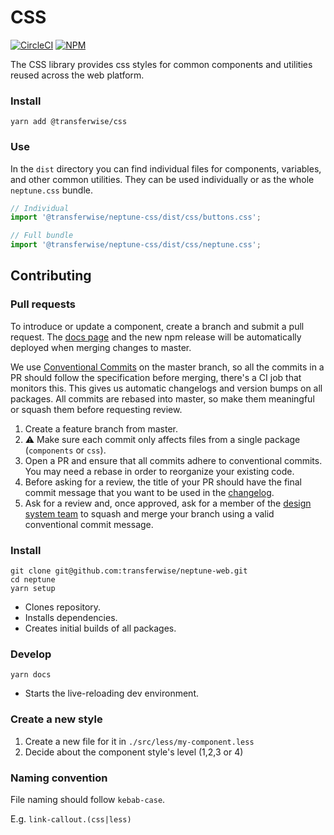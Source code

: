 # CSS

[![CircleCI](https://circleci.com/gh/transferwise/neptune-web.svg?style=shield)](https://circleci.com/gh/transferwise/neptune-web) [![NPM](https://badge.fury.io/js/%40transferwise%2Fneptune-css.svg)](https://www.npmjs.com/package/@transferwise/neptune-css)

The CSS library provides css styles for common components and utilities reused across the web platform.

### Install

```
yarn add @transferwise/css
```

### Use

In the `dist` directory you can find individual files for components, variables, and other common utilities. They can be used individually or as the whole `neptune.css` bundle.

```jsx
// Individual
import '@transferwise/neptune-css/dist/css/buttons.css';

// Full bundle
import '@transferwise/neptune-css/dist/css/neptune.css';
```

## Contributing

### Pull requests

To introduce or update a component, create a branch and submit a pull request. The [docs page](https://transferwise.github.io/neptune-web) and the new npm release will be automatically deployed when merging changes to master.

We use [Conventional Commits](https://www.conventionalcommits.org) on the master branch, so all the commits in a PR should follow the specification before merging, there's a CI job that monitors this. This gives us automatic changelogs and version bumps on all packages. All commits are rebased into master, so make them meaningful or squash them before requesting review.

1. Create a feature branch from master.
2. ️⚠️ Make sure each commit only affects files from a single package (`components` or `css`).
3. Open a PR and ensure that all commits adhere to conventional commits. You may need a rebase in order to reorganize your existing code.
4. Before asking for a review, the title of your PR should have the final commit message that you want to be used in the [changelog](https://github.com/transferwise/neptune-web/blob/master/packages/components/CHANGELOG.md).
5. Ask for a review and, once approved, ask for a member of the [design system team](https://github.com/orgs/transferwise/teams/design-system) to squash and merge your branch using a valid conventional commit message.

### Install

```
git clone git@github.com:transferwise/neptune-web.git
cd neptune
yarn setup
```

- Clones repository.
- Installs dependencies.
- Creates initial builds of all packages.

### Develop

```
yarn docs
```

- Starts the live-reloading dev environment.

### Create a new style

1. Create a new file for it in `./src/less/my-component.less`
2. Decide about the component style's level (1,2,3 or 4)

### Naming convention

File naming should follow `kebab-case`.

E.g. `link-callout.(css|less)`

